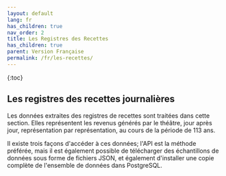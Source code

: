 ```yaml
---
layout: default
lang: fr
has_children: true
nav_order: 2
title: Les Registres des Recettes
has_children: true
parent: Version Française
permalink: /fr/les-recettes/
---
```


{:toc}

## Les registres des recettes journalières

Les données extraites des registres de recettes sont traitées dans cette section. Elles représentent les revenus générés par le théâtre, jour après jour, représentation par représentation, au cours de la période de 113 ans.

Il existe trois façons d'accéder à ces données; l'API est la méthode préférée, mais il est également possible de télécharger des échantillons de données sous forme de fichiers JSON, et également d'installer une copie complète de l'ensemble de données dans PostgreSQL.
